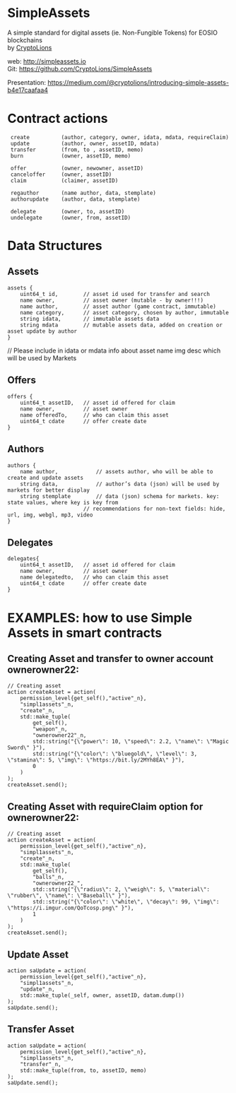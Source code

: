 # SimpleAssets  

A simple standard for digital assets (ie. Non-Fungible Tokens) for EOSIO blockchains   
by [CryptoLions](https://CryptoLions.io)  
  
web: http://simpleassets.io  
Git: https://github.com/CryptoLions/SimpleAssets  

Presentation:  https://medium.com/@cryptolions/introducing-simple-assets-b4e17caafaa4  


# Contract actions  
```
 create          (author, category, owner, idata, mdata, requireClaim)  
 update          (author, owner, assetID, mdata)  
 transfer        (from, to , assetID, memo)  
 burn            (owner, assetID, memo)  
 
 offer           (owner, newowner, assetID)  
 canceloffer     (owner, assetID)  
 claim           (claimer, assetID)  
  
 regauthor       (name author, data, stemplate)  
 authorupdate    (author, data, stemplate)  
 
 delegate        (owner, to, assetID)  
 undelegate      (owner, from, assetID)  
```

# Data Structures  
## Assets  
```
assets {  
	uint64_t id, 		// asset id used for transfer and search  
	name owner,  		// asset owner (mutable - by owner!!!)  
	name author,		// asset author (game contract, immutable)  
	name category,		// asset category, chosen by author, immutable  
	string idata,		// immutable assets data  
	string mdata		// mutable assets data, added on creation or asset update by author  
}  
```
// Please include in idata or mdata info about asset name img desc which will be used by Markets  

## Offers  
```
offers {  
	uint64_t assetID, 	// asset id offered for claim  
	name owner,  		// asset owner  
	name offeredTo,		// who can claim this asset  
	uint64_t cdate		// offer create date  
}  
```

## Authors  
```
authors {  
	name author,    		// assets author, who will be able to create and update assets  
	string data,			// author’s data (json) will be used by markets for better display  
	string stemplate		// data (json) schema for markets. key: state values, where key is key from  
        				// recommendations for non-text fields: hide, url, img, webgl, mp3, video  
}  
```

## Delegates  
```
delegates{  
	uint64_t assetID, 	// asset id offered for claim  
	name owner,  		// asset owner  
	name delegatedto,	// who can claim this asset  
	uint64_t cdate		// offer create date  
}  
```

# EXAMPLES: how to use Simple Assets in smart contracts

## Creating Asset and transfer to owner account ownerowner22:
```
// Creating asset
action createAsset = action(
	permission_level{get_self(),"active"_n},
	"simpl1assets"_n,
	"create"_n,
	std::make_tuple(
		get_self(),
		"weapon"_n,
		"ownerowner22"_n,
		std::string("{\"power\": 10, \"speed\": 2.2, \"name\": \"Magic Sword\" }"),
		std::string("{\"color\": \"bluegold\", \"level\": 3, \"stamina\": 5, \"img\": \"https://bit.ly/2MYh8EA\" }"),
		0
	)
);
createAsset.send();	
```

## Creating Asset with requireClaim option for ownerowner22:
```
// Creating asset
action createAsset = action(
	permission_level{get_self(),"active"_n},
	"simpl1assets"_n,
	"create"_n,
	std::make_tuple(
		get_self(),
		"balls"_n,
		"ownerowner22_",
		std::string("{\"radius\": 2, \"weigh\": 5, \"material\": \"rubber\", \"name\": \"Baseball\" }"),
		std::string("{\"color\": \"white\", \"decay\": 99, \"img\": \"https://i.imgur.com/QoTcosp.png\" }"),
		1
	)
);
createAsset.send();	
```

## Update Asset
```
action saUpdate = action(
	permission_level{get_self(),"active"_n},
	"simpl1assets"_n,
	"update"_n,
	std::make_tuple(_self, owner, assetID, datam.dump())
);
saUpdate.send();
```

## Transfer Asset
```
action saUpdate = action(
	permission_level{get_self(),"active"_n},
	"simpl1assets"_n,
	"transfer"_n,
	std::make_tuple(from, to, assetID, memo)
);
saUpdate.send();
```
